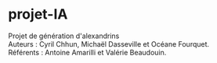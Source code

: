 # projet-IA
Projet de génération d'alexandrins  
Auteurs : Cyril Chhun, Michaël Dasseville et Océane Fourquet.  
Référents : Antoine Amarilli et Valérie Beaudouin.
